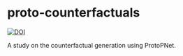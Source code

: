 # proto-counterfactuals
[![DOI](https://zenodo.org/badge/503709034.svg)](https://doi.org/10.5281/zenodo.15348479)

A study on the counterfactual generation using ProtoPNet.
